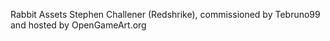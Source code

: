 Rabbit Assets
Stephen Challener (Redshrike), commissioned by Tebruno99 and hosted by OpenGameArt.org
